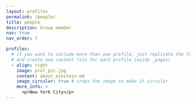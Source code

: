 ```yaml
---
layout: profiles
permalink: /people/
title: people
description: Group member
nav: true
nav_order: 7

profiles:
  # if you want to include more than one profile, just replicate the following block
  # and create one content file for each profile inside _pages/
  - align: right
    image: prof_pic.jpg
    content: about_einstein.md
    image_circular: true # crops the image to make it circular
    more_info: >
      <p>New York City</p>
---
```

